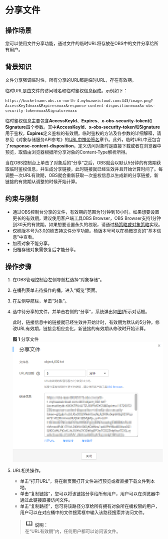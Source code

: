 # 分享文件<a name="obs_03_0046"></a>

## 操作场景<a name="section10566111319376"></a>

您可以使用文件分享功能，通过文件的临时URL将存放在OBS中的文件分享给所有用户。

## 背景知识<a name="section11953161812519"></a>

文件分享强调临时性，所有分享的URL都是临时URL，存在有效期。

临时URL是由文件的访问域名和临时鉴权信息组成。示例如下：

```
https://bucketname.obs.cn-north-4.myhuaweicloud.com:443/image.png?AccessKeyId=xxx&Expires=xxx&response-content-disposition=xxx&x-obs-security-token=xxx&Signature=xxx
```

临时鉴权信息主要包含**AccessKeyId**、**Expires**、**x-obs-security-token**和**Signature**四个参数。其中**AccessKeyId**、**x-obs-security-token**和**Signature**用于鉴权，**Expires**定义鉴权的有效期。临时鉴权的方法及各参数的详细解释，请参见《对象存储服务API参考》的[URL中携带签名](https://support.huaweicloud.com/api-obs/zh-cn_topic_0100846724.html)章节。此外，临时URL中还包含了**response-content-disposition**，定义访问对象时是直接下载或者在浏览器中预览，取值由浏览器根据所分享对象的Content-Type解析所得。

当在OBS控制台上单击了对象后的“分享”之后，OBS就会以默认5分钟的有效期获取临时鉴权信息，并生成分享链接，此时链接就已经生效并且开始计算时间了。每调整一次URL有效期，OBS就会重新获取一次鉴权信息以生成新的分享链接，新链接的有效期从调整的时候开始计算。

## 约束与限制<a name="section1524379204718"></a>

-   通过OBS控制台分享的文件，有效期的范围为1分钟到18小时。如果想要设置更长的有效期，建议使用客户端工具OBS Browser，OBS Browser支持1分钟到30天的有效期。如果想要设置永久的权限，请通过[桶策略或对象策略](桶策略和对象策略.md)实现。
-   仅桶版本号为3.0的桶支持文件分享功能。桶版本号可以在桶概览页的“基本信息”中查看。
-   加密对象不能分享。
-   归档存储对象需恢复后才能分享。

## 操作步骤<a name="section2745155111154"></a>

1.  在OBS管理控制台左侧导航栏选择“对象存储“。
2.  在桶列表单击待操作的桶，进入“概览”页面。
3.  在左侧导航栏，单击“对象”。
4.  选中待分享的文件，并单击右侧的“分享”，系统弹出如[图1](#fig15421122341817)所示对话框。

    此时，链接信息中的链接就已经生效并开始计时，有效期为默认的5分钟。修改URL有效期，链接会相应变化，新链接的有效期从修改时开始计算。

    **图 1**  分享文件<a name="fig15421122341817"></a>  
    ![](figures/分享文件.png "分享文件")

5.  URL相关操作。

    -   单击“打开URL”，将在新页面打开文件进行预览或者直接下载文件到本地。
    -   单击“复制链接”，您可以将该链接分享给所有用户，用户可以在浏览器中通过此链接直接访问文件。
    -   单击“复制路径”，您可将该路径分享给所有拥有对象所在桶权限的用户，用户可以在对应桶中的文件搜索框中输入该路径搜索并访问文件。

    >![](public_sys-resources/icon-note.gif) **说明：**   
    >在“URL有效期”内，任何用户都可以访问该文件。  


